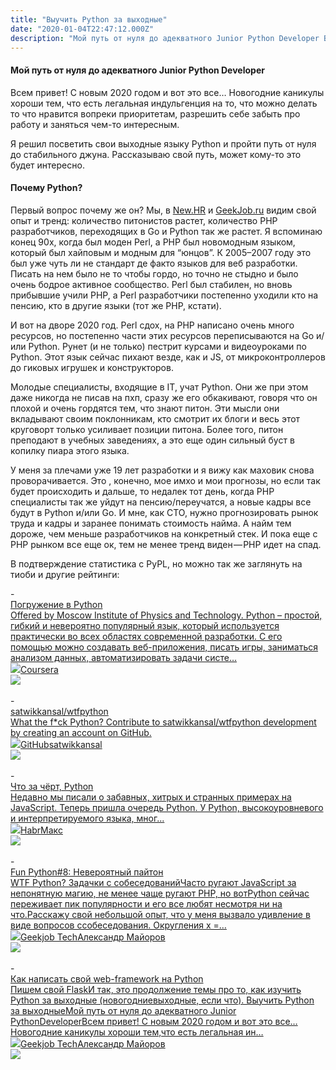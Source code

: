 ```yaml
---
title: "Выучить Python за выходные"
date: "2020-01-04T22:47:12.000Z"
description: "Мой путь от нуля до адекватного Junior Python Developer Всем привет! С новым 2020 годом и вот это все… Новогодние каникулы хорош"
---
```


<h4 id="-junior-python-developer">Мой путь от нуля до адекватного Junior Python Developer</h4><p>Всем привет! С новым 2020 годом и вот это все… Новогодние каникулы хороши тем, что есть легальная индульгенция на то, что можно делать то что нравится вопреки приоритетам, разрешить себе забыть про работу и заняться чем-то интересным.</p><p>Я решил посветить свои выходные языку Python и пройти путь от нуля до стабильного джуна. Рассказываю свой путь, может кому-то это будет интересно.</p><h4 id="-python">Почему Python?</h4><p>Первый вопрос почему же он? Мы, в <a href="https://newhr.ru/" rel="noopener noreferrer">New.HR</a> и <a href="https://geekjob.ru/" rel="noopener noreferrer">GeekJob.ru</a> видим свой опыт и тренд: количество питонистов растет, количество PHP разработчиков, переходящих в Go и Python так же растет. Я вспоминаю конец 90х, когда был моден Perl, а PHP был новомодным языком, который был хайповым и модным для “юнцов”. К 2005–2007 году это был уже чуть ли не стандарт де факто языков для веб разработки. Писать на нем было не то чтобы гордо, но точно не стыдно и было очень бодрое активное сообщество. Perl был стабилен, но вновь прибывшие учили PHP, а Perl разработчики постепенно уходили кто на пенсию, кто в другие языки (тот же PHP, кстати).</p><p>И вот на дворе 2020 год. Perl сдох, на PHP написано очень много ресурсов, но постепенно части этих ресурсов переписываются на Go и/или Python. Рунет (и не только) пестрит курсами и видеоуроками по Python. Этот язык сейчас пихают везде, как и JS, от микроконтроллеров до гиковых игрушек и конструкторов.</p><p>Молодые специалисты, входящие в IT, учат Python. Они же при этом даже никогда не писав на пхп, сразу же его обкакивают, говоря что он плохой и очень гордятся тем, что знают питон. Эти мысли они вкладывают своим поклонникам, кто смотрит их блоги и весь этот круговорт только усиливает позиции питона. Более того, питон преподают в учебных заведениях, а это еще один сильный буст в копилку пиара этого языка.</p><p>У меня за плечами уже 19 лет разработки и я вижу как маховик снова проворачивается. Это , конечно, мое имхо и мои прогнозы, но если так будет происходить и дальше, то недалек тот день, когда PHP специалисты так же уйдут на пенсию/переучатся, а новые кадры все будут в Python и/или Go. И мне, как СТО, нужно прогнозировать рынок труда и кадры и заранее понимать стоимость найма. А найм тем дороже, чем меньше разработчиков на конкретный стек. И пока еще с PHP рынком все еще ок, тем не менее тренд виден — PHP идет на спад.</p><p>В подтверждение статистика с PyPL, но можно так же заглянуть на тиоби и другие рейтинги:</p>- <a class="kg-bookmark-container" href="https://www.coursera.org/learn/diving-in-python"><div class="kg-bookmark-content"><div class="kg-bookmark-title">Погружение в Python</div><div class="kg-bookmark-description">Offered by Moscow Institute of Physics and Technology. Python – простой, гибкий и невероятно популярный язык, который используется практически во всех областях современной разработки. С его помощью можно создавать веб-приложения, писать игры, заниматься анализом данных, автоматизировать задачи систе…</div><div class="kg-bookmark-metadata"><img class="kg-bookmark-icon" src="https://d3njjcbhbojbot.cloudfront.net/web/images/favicons/icon-194x194.png"><span class="kg-bookmark-author">Coursera</span></div></div><div class="kg-bookmark-thumbnail"><img src="https://s3.amazonaws.com/coursera_assets/meta_images/generated/XDP/XDP~COURSE!~diving-in-python/XDP~COURSE!~diving-in-python.jpeg"></div></a> <br/>
- <a class="kg-bookmark-container" href="https://github.com/satwikkansal/wtfpython"><div class="kg-bookmark-content"><div class="kg-bookmark-title">satwikkansal/wtfpython</div><div class="kg-bookmark-description">What the f*ck Python? Contribute to satwikkansal/wtfpython development by creating an account on GitHub.</div><div class="kg-bookmark-metadata"><img class="kg-bookmark-icon" src="https://github.githubassets.com/favicons/favicon.svg"><span class="kg-bookmark-author">GitHub</span><span class="kg-bookmark-publisher">satwikkansal</span></div></div><div class="kg-bookmark-thumbnail"><img src="https://avatars1.githubusercontent.com/u/10217535?s&#x3D;400&amp;v&#x3D;4"></div></a> <br/>
- <a class="kg-bookmark-container" href="https://habr.com/ru/company/mailru/blog/337364/"><div class="kg-bookmark-content"><div class="kg-bookmark-title">Что за чёрт, Python</div><div class="kg-bookmark-description">Недавно мы писали о забавных, хитрых и странных примерах на JavaScript. Теперь пришла очередь Python. У Python, высокоуровневого и интерпретируемого языка, мног...</div><div class="kg-bookmark-metadata"><img class="kg-bookmark-icon" src="https://dr.habracdn.net/habr/5f5100b3/images/apple-touch-icon.png"><span class="kg-bookmark-author">Habr</span><span class="kg-bookmark-publisher">Макс</span></div></div><div class="kg-bookmark-thumbnail"><img src="https://habr.com/share/publication/337364/3c1d8e9ef4bd03caba132b1011ce62c5/?v&#x3D;1"></div></a> <br/>
- <a class="kg-bookmark-container" href="/fun-python-8/"><div class="kg-bookmark-content"><div class="kg-bookmark-title">Fun Python#8: Невероятный пайтон</div><div class="kg-bookmark-description">WTF Python? Задачки с собеседованийЧасто ругают JavaScript за непонятную магию, не менее чаще ругают PHP, но вотPython сейчас переживает пик популярности и его все любят несмотря ни на что.Расскажу свой небольшой опыт, что у меня вызвало удивление в виде вопросов ссобеседования. Округления x &#x3D;…</div><div class="kg-bookmark-metadata"><img class="kg-bookmark-icon" src="https://tech.geekjob.ru/favicon.png"><span class="kg-bookmark-author">Geekjob Tech</span><span class="kg-bookmark-publisher">Александр Майоров</span></div></div><div class="kg-bookmark-thumbnail"><img src="https://tech.geekjob.ru/content/images/2020/04/1_s2HXNt7Gr9XdPftSAlRT_Q.jpeg"></div></a> <br/>
- <a class="kg-bookmark-container" href="/pishem-svoy-web-framework-na-python-flask/"><div class="kg-bookmark-content"><div class="kg-bookmark-title">Как написать свой web-framework на Python</div><div class="kg-bookmark-description">Пишем свой FlaskИ так, это продолжение темы про то, как изучить Python за выходные (новогодниевыходные, если что). Выучить Python за выходныеМой путь от нуля до адекватного Junior PythonDeveloperВсем привет! С новым 2020 годом и вот это все… Новогодние каникулы хороши тем,что есть легальная ин…</div><div class="kg-bookmark-metadata"><img class="kg-bookmark-icon" src="https://tech.geekjob.ru/favicon.png"><span class="kg-bookmark-author">Geekjob Tech</span><span class="kg-bookmark-publisher">Александр Майоров</span></div></div><div class="kg-bookmark-thumbnail"><img src="https://www.gravatar.com/avatar/8f8f604430a6a2116749fad87c9c86d5?s&#x3D;250&amp;d&#x3D;mm&amp;r&#x3D;x"></div></a> <br/>


